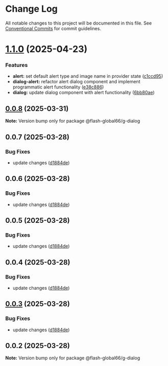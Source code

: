 # Change Log

All notable changes to this project will be documented in this file.
See [Conventional Commits](https://conventionalcommits.org) for commit guidelines.

# [1.1.0](https://github.com/Flash-Global66/global-design-system/compare/@flash-global66/g-dialog@0.0.8...@flash-global66/g-dialog@1.1.0) (2025-04-23)


### Features

* **alert:** set default alert type and image name in provider state ([c1ccd95](https://github.com/Flash-Global66/global-design-system/commit/c1ccd95943f99f87c02f8977cca92cb4a5a415eb))
* **dialog-alert:** refactor alert dialog component and implement programmatic alert functionality ([e38c886](https://github.com/Flash-Global66/global-design-system/commit/e38c88601803f24b4dce5da13043a61a9bd7f281))
* **dialog:** update dialog component with alert functionality ([6bb80ae](https://github.com/Flash-Global66/global-design-system/commit/6bb80ae0d33ca40a0a214d2a073a5d6191eca8aa))





## [0.0.8](https://github.com/Flash-Global66/global-design-system/compare/@flash-global66/g-dialog@0.0.7...@flash-global66/g-dialog@0.0.8) (2025-03-31)

**Note:** Version bump only for package @flash-global66/g-dialog





## 0.0.7 (2025-03-28)


### Bug Fixes

* update changes ([d1884de](https://github.com/Flash-Global66/global-design-system/commit/d1884de11e4e9522c2d6912d932122a75aabf9e7))





## 0.0.6 (2025-03-28)


### Bug Fixes

* update changes ([d1884de](https://github.com/Flash-Global66/global-design-system/commit/d1884de11e4e9522c2d6912d932122a75aabf9e7))





## 0.0.5 (2025-03-28)


### Bug Fixes

* update changes ([d1884de](https://github.com/Flash-Global66/global-design-system/commit/d1884de11e4e9522c2d6912d932122a75aabf9e7))





## 0.0.4 (2025-03-28)


### Bug Fixes

* update changes ([d1884de](https://github.com/Flash-Global66/global-design-system/commit/d1884de11e4e9522c2d6912d932122a75aabf9e7))





## [0.0.3](https://github.com/Flash-Global66/global-design-system/compare/@flash-global66/g-dialog@0.0.2...@flash-global66/g-dialog@0.0.3) (2025-03-28)


### Bug Fixes

* update changes ([d1884de](https://github.com/Flash-Global66/global-design-system/commit/d1884de11e4e9522c2d6912d932122a75aabf9e7))





## 0.0.2 (2025-03-28)

**Note:** Version bump only for package @flash-global66/g-dialog
